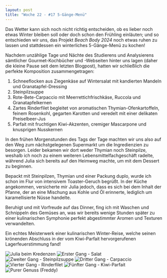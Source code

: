 ```yaml
---
layout: post
title: "Woche 22 - #17 5-Gänge-Menü"
---
```


Das Wetter kann sich noch nicht richtig entscheiden, ob es lieber noch etwas Winter bleiben soll oder doch schon den Frühling einläuten; und so entschieden wir uns, das Projekt *Beach Body 2024* noch etwas ruhen zu lassen und stattdessen ein winterliches 5-Gänge-Menü zu kochen!

Nachdem unzählige Tage und Nächte des Studierens und Analysierens sämtlicher Gourmet-Kochbücher und -Webseiten hinter uns lagen (daher die kleine Pause seit dem letzten Blogpost), hatten wir schließlich die perfekte Komposition zusammengetragen:

1. Schneeflocken aus Ziegenkäse auf Wintersalat mit kandierten Mandeln und Granatapfel-Dressing
2. Steinpilzsuppe
3. Rote-Bete-Carpaccio mit Meerrettichfrischkäse, Ruccola und Granatapfelkernen
4. Zartes Rinderfilet begleitet von aromatischen Thymian-Ofenkartoffeln, feinem Rosenkohl, gegarten Karotten und veredelt mit einer delikaten Preiselbeer-Jus
5. Parfait mit fruchtigen Kiwi-Akzenten, cremiger Mascarpone und knusprigen Nusskernen

In den frühen Morgenstunden des Tags der Tage machten wir uns also auf den Weg zum nächstgelegenen Supermarkt um die Ingredienzien zu besorgen. Leider bekamen wir dort weder Thymian noch Steinpilze, weshalb ich noch zu einem weiteren Lebensmittelfachgeschäft radelte, während Julia sich bereits auf den Heimweg machte, um mit dem Dessert zu beginnen.

Bepackt mit Steinpilzen, Thymian und einer Packung duplo, wurde ich schon im Flur von intensivem Toaster-Geruch begrüßt. In der Küche angekommen, versicherte mir Julia jedoch, dass es sich bei dem Inhalt der Pfanne, der an eine Mischung aus Kohle und Öl erinnerte, lediglich um karamellisierte Nüsse handelte.

Beruhigt und mit Vorfreude auf das Dinner, fing ich mit Waschen und Schnippeln des Gemüses an, was wir bereits wenige Stunden später zu einer kulinarischen Symphonie perfekt abgestimmter Aromen und Texturen verwandelten.

Ein echtes Meisterwerk einer kulinarischen Winter-Reise, welche seinen krönenden Abschluss in der vom Kiwi-Parfait hervorgerufenen Lagerfeuerstimmung fand!

![Julia beim Kredenzen](/images/022_01.png)
![Erster Gang - Salat](/images/022_02.png)
![Zweiter Gang - Steinpilzsuppe](/images/022_03.png)
![Dritter Gang - Carpaccio](/images/022_04.png)
![Vierter Gang - Rinderfilet](/images/022_05.png)
![Fünfter Gang - Kiwi-Parfait](/images/022_06.png)
![Purer Genuss (Freddy)](/images/022_07.png)
